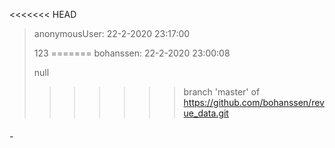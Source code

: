 <<<<<<< HEAD
> anonymousUser: 22-2-2020 23:17:00
> 
> 123
=======
> bohanssen: 22-2-2020 23:00:08
> 
> null
>>>>>>> branch 'master' of https://github.com/bohanssen/revue_data.git

###### -
